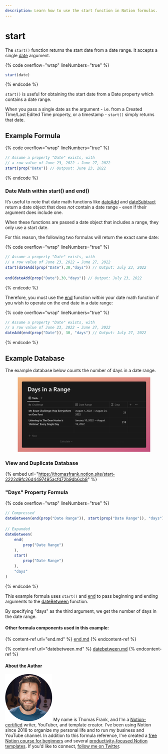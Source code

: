 ```yaml
---
description: Learn how to use the start function in Notion formulas.
---
```


# start

The `start()` function returns the start date from a date range. It accepts a single [date](../../formula-basics/data-types/date-data-type.md) argument.

{% code overflow="wrap" lineNumbers="true" %}
```jsx
start(date)
```
{% endcode %}

`start()` is useful for obtaining the start date from a Date property which contains a date range.

When you pass a single date as the argument - i.e. from a Created Time/Last Edited Time property, or a timestamp - `start()` simply returns that date.

## Example Formula

{% code overflow="wrap" lineNumbers="true" %}
```jsx
// Assume a property "Date" exists, with 
// a row value of June 23, 2022 → June 27, 2022
start(prop("Date")) // Outpuut: June 23, 2022
```
{% endcode %}

### Date Math within start() and end()

It’s useful to note that date math functions like [dateAdd](dateadd.md) and [dateSubtract](datesubtract.md) return a date object that does _not_ contain a date range - even if their argument does include one.

When these functions are passed a date object that includes a range, they only use a start date.

For this reason, the following two formulas will return the exact same date:

{% code overflow="wrap" lineNumbers="true" %}
```jsx
// Assume a property "Date" exists, with 
// a row value of June 23, 2022 → June 27, 2022
start(dateAdd(prop("Date"),30,"days")) // Output: July 23, 2022

end(dateAdd(prop("Date"),30,"days")) // Output: July 23, 2022
```
{% endcode %}

Therefore, you must use the [end](end.md) function _within_ your date math function if you wish to operate on the end date in a date range:

{% code overflow="wrap" lineNumbers="true" %}
```jsx
// Assume a property "Date" exists, with 
// a row value of June 23, 2022 → June 27, 2022
dateAdd(end(prop("Date")), 30, "days") // Output: July 27, 2022
```
{% endcode %}

## Example Database

The example database below counts the number of days in a date range.

<figure><img src="../../.gitbook/assets/Start Function - Notion Formulas.png" alt=""><figcaption></figcaption></figure>

### View and Duplicate Database

{% embed url="https://thomasfrank.notion.site/start-2222d9fc26d4497495acfd72b9db6cb8" %}

### "Days" Property Formula

{% code overflow="wrap" lineNumbers="true" %}
```jsx
// Compressed
dateBetween(end(prop("Date Range")), start(prop("Date Range")), "days")

// Expanded
dateBetween(
    end(
        prop("Date Range")
    ), 
    start(
        prop("Date Range")
    ), 
    "days"
)
```
{% endcode %}

This example formula uses `start()` and [end](end.md) to pass beginning and ending arguments to the [dateBetween](datebetween.md) function.

By specifying "days" as the third argument, we get the number of days in the date range.

#### Other formula components used in this example:

{% content-ref url="end.md" %}
[end.md](end.md)
{% endcontent-ref %}

{% content-ref url="datebetween.md" %}
[datebetween.md](datebetween.md)
{% endcontent-ref %}

#### About the Author

<img src="../../.gitbook/assets/Notion Fundamentals with Thomas Frank - Avatar 2021 compressed (1).png" alt="" data-size="line"> My name is Thomas Frank, and I'm a [Notion-certified](https://www.credly.com/badges/95fae13a-17bf-4b4a-a3d2-d58c8a3e6a2a/public\_url) writer, YouTuber, and template creator. I've been using Notion since 2018 to organize my personal life and to run my business and YouTube channel. In addition to this formula reference, I've created a [free Notion course for beginners](https://thomasjfrank.com/fundamentals/) and several [productivity-focused Notion templates](https://thomasjfrank.com/templates/). If you'd like to connect, [follow me on Twitter](https://twitter.com/TomFrankly).
